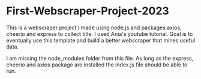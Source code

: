 # First-Webscraper-Project-2023
This is a webscraper project I made using node.js and packages axios, cheerio and express to collect title. I used Ania's youtube tutorial. Goal is to eventually use this template and build a better webscraper that mines useful data.

I am missing the node_modules folder from this file. As long as the express, cheerio and axios package are installed the index.js file should be able to run.
